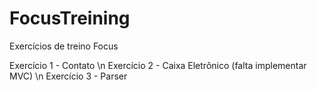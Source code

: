 # FocusTreining
Exercícios de treino Focus

Exercício 1 - Contato \n
Exercício 2 - Caixa Eletrônico (falta implementar MVC) \n
Exercício 3 - Parser
